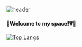 ![header](https://capsule-render.vercel.app/api?type=waving&color=0:81BEF7,100:2ECCFA&height=180&section=header&text=🏊🏊‍♂️♀️&fontSize=30&fontColor=585858&fontAlign=85)

<h4>🐰Welcome to my space!💗🥕</h4>



[![Top Langs](https://github-readme-stats.vercel.app/api/top-langs/?username=bomcarrot&layout=compact)](https://github.com/bomcarrot/bomcarrot)

 
